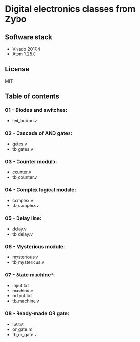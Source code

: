 # Digital electronics classes from Zybo

## Software stack

- Vivado 2017.4
- Atom 1.25.0

## License

MIT

## Table of contents

### 01 - Diodes and switches:
- led_button.v

### 02 - Cascade of AND gates:
- gates.v
- tb_gates.v

### 03 - Counter modulo:
- counter.v
- tb_counter.v

### 04 - Complex logical module:
- complex.v
- tb_complex.v

### 05 - Delay line:
- delay.v
- tb_delay.v

### 06 - Mysterious module:
- mysterious.v
- tb_mysterious.v

### 07 - State machine*:
- input.txt
- machine.v
- output.txt
- tb_machine.v

### 08 - Ready-made OR gate:
- lut.txt
- or_gate.m
- tb_or_gate.v
